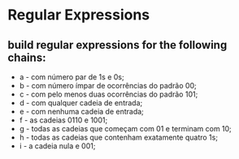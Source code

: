 # Regular Expressions

## build regular expressions for the following chains:

- a - com número par de 1s e 0s;
- b - com número ímpar de ocorrências do padrão 00;
- c - com pelo menos duas ocorrências do padrão 101;
- d - com qualquer cadeia de entrada;
- e - com nenhuma cadeia de entrada;
- f - as cadeias 0110 e 1001;
- g - todas as cadeias que começam com 01 e terminam com 10;
- h - todas as cadeias que contenham exatamente quatro 1s;
- i - a cadeia nula e 001;
